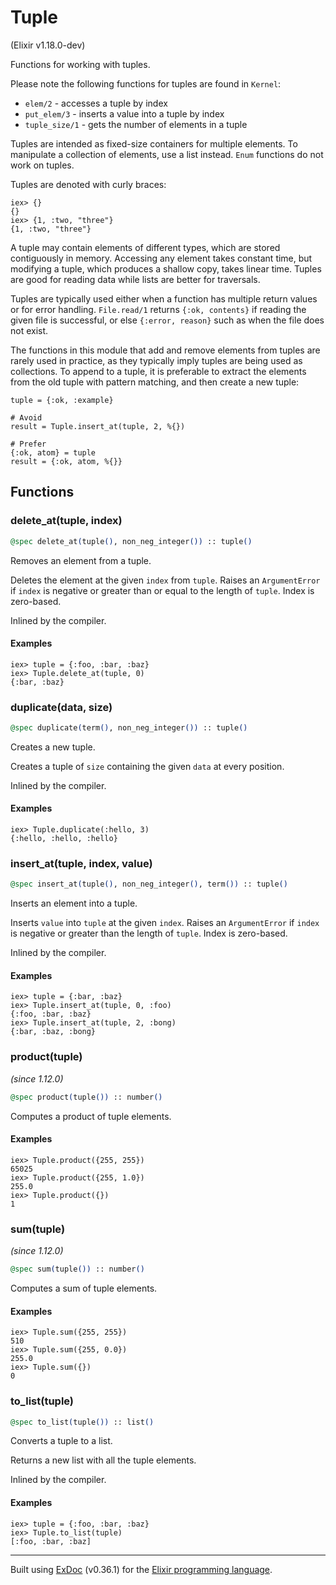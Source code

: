 # Tuple 
(Elixir v1.18.0-dev)

Functions for working with tuples.

Please note the following functions for tuples are found in `Kernel`:

- `elem/2` - accesses a tuple by index
- `put_elem/3` - inserts a value into a tuple by index
- `tuple_size/1` - gets the number of elements in a tuple

Tuples are intended as fixed-size containers for multiple elements.
To manipulate a collection of elements, use a list instead. `Enum`
functions do not work on tuples.

Tuples are denoted with curly braces:

    iex> {}
    {}
    iex> {1, :two, "three"}
    {1, :two, "three"}

A tuple may contain elements of different types, which are stored
contiguously in memory. Accessing any element takes constant time,
but modifying a tuple, which produces a shallow copy, takes linear time.
Tuples are good for reading data while lists are better for traversals.

Tuples are typically used either when a function has multiple return values
or for error handling. `File.read/1` returns `{:ok, contents}` if reading
the given file is successful, or else `{:error, reason}` such as when
the file does not exist.

The functions in this module that add and remove elements from tuples are
rarely used in practice, as they typically imply tuples are being used as
collections. To append to a tuple, it is preferable to extract the elements
from the old tuple with pattern matching, and then create a new tuple:

    tuple = {:ok, :example}
    
    # Avoid
    result = Tuple.insert_at(tuple, 2, %{})
    
    # Prefer
    {:ok, atom} = tuple
    result = {:ok, atom, %{}}

## Functions

### delete_at(tuple, index)

```elixir
@spec delete_at(tuple(), non_neg_integer()) :: tuple()
```

Removes an element from a tuple.

Deletes the element at the given `index` from `tuple`.
Raises an `ArgumentError` if `index` is negative or greater than
or equal to the length of `tuple`. Index is zero-based.

Inlined by the compiler.

#### Examples

    iex> tuple = {:foo, :bar, :baz}
    iex> Tuple.delete_at(tuple, 0)
    {:bar, :baz}

### duplicate(data, size)

```elixir
@spec duplicate(term(), non_neg_integer()) :: tuple()
```

Creates a new tuple.

Creates a tuple of `size` containing the
given `data` at every position.

Inlined by the compiler.

#### Examples

    iex> Tuple.duplicate(:hello, 3)
    {:hello, :hello, :hello}

### insert_at(tuple, index, value)

```elixir
@spec insert_at(tuple(), non_neg_integer(), term()) :: tuple()
```

Inserts an element into a tuple.

Inserts `value` into `tuple` at the given `index`.
Raises an `ArgumentError` if `index` is negative or greater than the
length of `tuple`. Index is zero-based.

Inlined by the compiler.

#### Examples

    iex> tuple = {:bar, :baz}
    iex> Tuple.insert_at(tuple, 0, :foo)
    {:foo, :bar, :baz}
    iex> Tuple.insert_at(tuple, 2, :bong)
    {:bar, :baz, :bong}

### product(tuple)
*(since 1.12.0)* 
```elixir
@spec product(tuple()) :: number()
```

Computes a product of tuple elements.

#### Examples

    iex> Tuple.product({255, 255})
    65025
    iex> Tuple.product({255, 1.0})
    255.0
    iex> Tuple.product({})
    1

### sum(tuple)
*(since 1.12.0)* 
```elixir
@spec sum(tuple()) :: number()
```

Computes a sum of tuple elements.

#### Examples

    iex> Tuple.sum({255, 255})
    510
    iex> Tuple.sum({255, 0.0})
    255.0
    iex> Tuple.sum({})
    0

### to_list(tuple)

```elixir
@spec to_list(tuple()) :: list()
```

Converts a tuple to a list.

Returns a new list with all the tuple elements.

Inlined by the compiler.

#### Examples

    iex> tuple = {:foo, :bar, :baz}
    iex> Tuple.to_list(tuple)
    [:foo, :bar, :baz]



---
Built using [ExDoc](https://github.com/elixir-lang/ex_doc "ExDoc") (v0.36.1) for the [Elixir programming language](href="https://elixir-lang.org" "Elixir").
